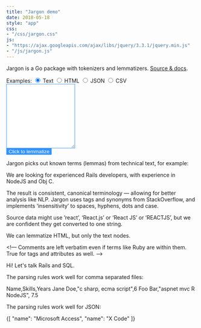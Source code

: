 ```yaml
---
title: "Jargon demo"
date: 2018-05-18
style: "app"
css:
- "/css/jargon.css"
js:
- "https://ajax.googleapis.com/ajax/libs/jquery/3.3.1/jquery.min.js"
- "/js/jargon.js"
---
```


Jargon is a Go package with tokenizers and lemmatizers. [Source & docs](https://github.com/clipperhouse/jargon).

<form action="/api/jargon/" method="POST">
<span class="hint">
    Examples:
</span>
<label for="prose">
    <input type="radio" id="prose" name="format" value="text" checked>
    Text
</label>
<label for="html">
    <input type="radio" id="html" name="format" value="html">
    HTML
</label>
<label for="json">
    <input type="radio" id="json" name="format" value="text">
    JSON
</label>
<label for="csv">
    <input type="radio" id="csv" name="format" value="text">
    CSV
</label>

<textarea class="code" id="text" name="text" rows="11"></textarea>

<div>
    <button type="submit">Click to lemmatize</button>
</div>

<div class="pre code result"></div>
</form>

<div id="examples" class="examples">
    <div id="prose">
Jargon picks out known terms (lemmas) from technical text, for example:

We are looking for experienced Rails developers, with experience in NodeJS and Obj C.

The result is consistent, canonical terminology — allowing for better analysis like NLP. Jargon uses tags and synonyms from StackOverflow, and implements ‘insensitivity’ to spaces, hyphens, dots and case.

Source data might use ’react’, ‘React.js’ or ‘React  JS’ or ‘REACTJS’, but we are confident they get converted to one string.
    </div>
    <div id="html">
We can lemmatize HTML, but only the text nodes.

<!— Comments are left verbatim even if terms like Ruby are within them. True for tags and attributes as well. -->

<p class="rails">Hi! Let's talk Rails and SQL.</p>
    </div>
    <div id="csv">
The parsing rules work well for comma separated files:

Name,Skills,Years
Jane Doe,"c sharp, ecma script",6
Foo Bar,"aspnet mvc R NodeJS", 7.5
    </div>
    <div id="json">
The parsing rules work well for JSON:

{[
    "name": "Microsoft Access",
    "name": "X Code"
]}
    </div>
</div>

<style>
    form button {
        border: 0;
        background-color: rgba(0, 122, 255, .8);
        color: white;
    }

    form textarea {
        border-color: rgba(0, 122, 255, .8);
    }
</style>